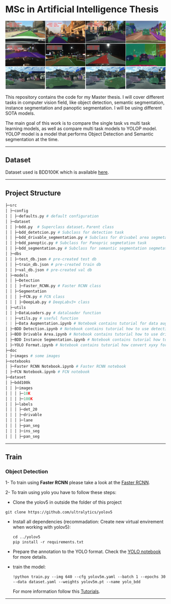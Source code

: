 ﻿# MSc in Artificial Intelligence Thesis

![teaser](./doc/images/BDD100K.png)
 
 This repository contains the code for my Master thesis. I will cover different tasks in computer vision field, like object detection, semantic segmentation, instance segmentation and panoptic segmentation. I will be using different SOTA models.
 
 The main goal of this work is to compare the single task vs multi task learning models, as well as compare multi task models to YOLOP model. YOLOP model is a model that performs Object Detection and Semantic segmentation at the time.
 
 ---
 
 ## Dataset
 Dataset used is BDD100K which is available [here](https://www.bdd100k.com/).
 
 ---
 
 ## Project Structure
```python
├─src
│ ├─config
│ │ ├─defaults.py # default configuration
│ ├─dataset
│ │ ├─bdd.py  # Superclass dataset，Parent class
│ │ ├─bdd_detetcion.py # Subclass for detection task
│ │ ├─bdd_drivable_segmentation.py # Subclass for drivabel area segmetation task
│ │ ├─bdd_panoptic.py # Subclass for Panopric segmetation task
│ │ ├─bdd_segmentation.py # Subclass for semantic segmentation segmetation task
│ ├─dbs
│ │ ├─test_db.json # pre-created test db
│ │ ├─train_db.json # pre-created train db
│ │ ├─val_db.json # pre-created val db
│ ├─models
│ │ ├─Detection
│ │ │ ├─Faster_RCNN.py # Faster RCNN class
│ │ ├─Segmentation
│ │ │ ├─FCN.py # FCN class
│ │ │ ├─DeepLab.py # DeepLabv3+ class
│ ├─utils
│ │ ├─DataLoaders.py # dataloader function
| | ├─utils.py # useful function
| | ├─Data Augmentation.ipynb # Notebook contains tutorial for data augmentation
│ ├─BDD Detection.ipynb # Notebook contains tutorial how to use detection class
│ ├─BDD Drivable Area.ipynb # Notebook contains tutorial how to use drivable class
│ ├─BDD Instance Segmentation.ipynb # Notebook contains tutorial how to use instance segmentation class
│ ├─YOLO Format.ipynb # Notebook contains tutorial how convert xyxy format to yolo format
├─doc
│ ├─images # some images
├─notebooks
│ ├─Faster RCNN Notebook.ipynb # Faster RCNN notebook
│ ├─FCN Notebook.ipynb # FCN notebook
├─dataset
│ ├─bdd100k
│ │ ├─images
│ │ │ ├─10K
│ │ │ ├─100K
│ │ ├─labels
│ │ │ ├─det_20
│ │ │ ├─drivable
│ │ │ ├─lane
│ │ │ ├─pan_seg
│ │ │ ├─ins_seg
│ │ │ ├─pan_seg
```

---
## Train
### Object Detection
1- To train using **Faster RCNN** please take a look at the [Faster RCNN](https://github.com/Khaliladib11/MSc_Thesis/blob/main/notebooks/Faster%20RCNN%20Notebook.ipynb).

2- To train using yolo you have to follow these steps:
 - Clone the yolov5 in outside the folder of this project
```
git clone https://github.com/ultralytics/yolov5
```
 - Install all dependencies (recommadation: Create new virtual envirement when working with yolov5):
   ```
   cd ../yolov5
   pip install -r requirements.txt
   ```
 - Prepare the annotation to the YOLO format. Check the [YOLO notebook](https://github.com/Khaliladib11/MSc_Thesis/blob/main/src/YOLO%20Format.ipynb) for more details.
 
 - train the model:
    ```
   !python train.py --img 640 --cfg yolov5m.yaml --batch 1 --epochs 30 --data dataset.yaml --weights yolov5m.pt --name yolo_bdd
   ```
   For more information follow this [Tutorials](https://github.com/ultralytics/yolov5/wiki/Train-Custom-Data).
---

